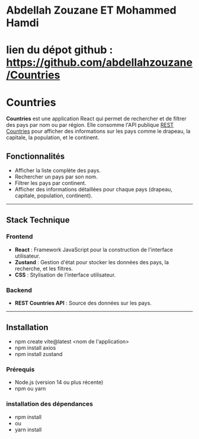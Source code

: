  # Abdellah Zouzane ET Mohammed Hamdi


 # lien du dépot github : https://github.com/abdellahzouzane/Countries
 


# Countries

**Countries** est une application React qui permet de rechercher et de filtrer des pays par nom ou par région. Elle consomme l'API publique [REST Countries](https://restcountries.com/) pour afficher des informations sur les pays comme le drapeau, la capitale, la population, et le continent.

## Fonctionnalités

- Afficher la liste complète des pays.
- Rechercher un pays par son nom.
- Filtrer les pays par continent.
- Afficher des informations détaillées pour chaque pays (drapeau, capitale, population, continent).

---

## Stack Technique

### Frontend
- **React** : Framework JavaScript pour la construction de l'interface utilisateur.
- **Zustand** : Gestion d'état pour stocker les données des pays, la recherche, et les filtres.
- **CSS** : Stylisation de l'interface utilisateur.

### Backend
- **REST Countries API** : Source des données sur les pays.

---

## Installation
- npm create vite@latest <nom de l'application>
- npm install axios
- npm install zustand

### Prérequis
- Node.js (version 14 ou plus récente)
- npm ou yarn

### installation des dépendances
- npm install
- ou
- yarn install



